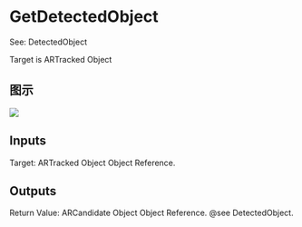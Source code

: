 # GetDetectedObject

See: DetectedObject

Target is ARTracked Object

## 图示

![]($-20221218-17570689.png)

## Inputs

Target: ARTracked Object Object Reference.  

## Outputs

Return Value: ARCandidate Object Object Reference. @see DetectedObject.

